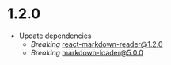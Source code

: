 # 1.2.0

- Update dependencies
  - _Breaking_ react-markdown-reader@1.2.0
  - _Breaking_ markdown-loader@5.0.0
